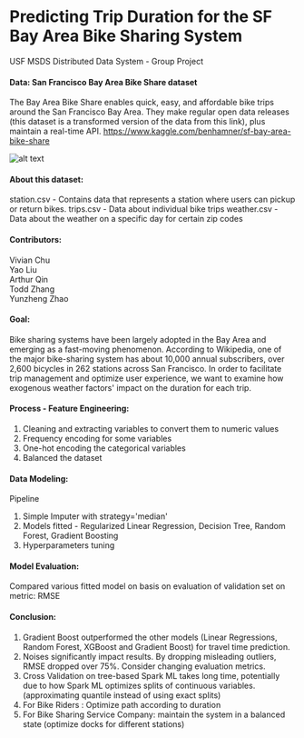 # Predicting Trip Duration for the SF Bay Area Bike Sharing System
USF MSDS Distributed Data System - Group Project 

#### Data: San Francisco Bay Area Bike Share dataset
The Bay Area Bike Share enables quick, easy, and affordable bike trips around the San Francisco Bay Area. 
They make regular open data releases (this dataset is a transformed version of the data from this link), plus maintain a real-time API.
https://www.kaggle.com/benhamner/sf-bay-area-bike-share

![alt text](https://socialmediaweek.org/wp-content/blogs.dir/1/files/rtr-1.jpg)

#### About this dataset:  

station.csv - Contains data that represents a station where users can pickup or return bikes.
trips.csv - Data about individual bike trips
weather.csv - Data about the weather on a specific day for certain zip codes

#### Contributors:

Vivian Chu <br>
Yao Liu  <br>
Arthur Qin <br>
Todd Zhang <br>
Yunzheng Zhao <br>

#### Goal:

Bike sharing systems have been largely adopted in the Bay Area and emerging as a fast-moving phenomenon. 
According to Wikipedia, one of the major bike-sharing system has about 10,000 annual subscribers, over 2,600 bicycles in 262 stations across San Francisco.
In order to facilitate trip management and optimize user experience, we want to examine how exogenous weather factors' impact on the duration for each trip.

#### Process - Feature Engineering:

1. Cleaning and extracting variables to convert them to numeric values
2. Frequency encoding for some variables
3. One-hot encoding the categorical variables
4. Balanced the dataset 

#### Data Modeling:

Pipeline 
1. Simple Imputer with strategy='median'
2. Models fitted - Regularized Linear Regression, Decision Tree, Random Forest, Gradient Boosting
3. Hyperparameters tuning

#### Model Evaluation:

Compared various fitted model on basis on evaluation of validation set on metric: RMSE

#### Conclusion:

1. Gradient Boost outperformed the other models (Linear Regressions, Random Forest, XGBoost and Gradient Boost) for travel time prediction. <br>
2. Noises significantly impact results. By dropping misleading outliers, RMSE dropped over 75%. Consider changing evaluation metrics. <br>
3. Cross Validation on tree-based Spark ML takes long time, potentially due to how Spark ML optimizes splits of continuous variables. (approximating quantile instead of using exact splits) <br>
4. For Bike Riders : Optimize path according to duration <br>
5. For Bike Sharing Service Company: maintain the system in a balanced state (optimize docks for different stations)
